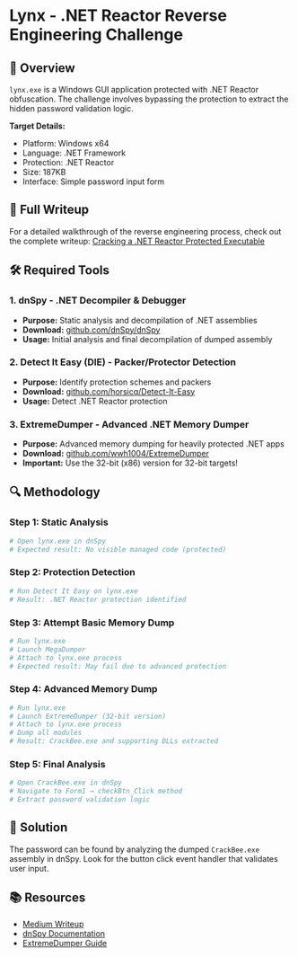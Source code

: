 # Lynx - .NET Reactor Reverse Engineering Challenge

## 🎯 Overview

`lynx.exe` is a Windows GUI application protected with .NET Reactor obfuscation. The challenge involves bypassing the protection to extract the hidden password validation logic.

**Target Details:**
- Platform: Windows x64
- Language: .NET Framework
- Protection: .NET Reactor
- Size: 187KB
- Interface: Simple password input form

## 📖 Full Writeup

For a detailed walkthrough of the reverse engineering process, check out the complete writeup:
[Cracking a .NET Reactor Protected Executable](https://medium.com/@rubberpirate/cracking-a-net-reactor-protected-executable-a-reverse-engineering-challenge-73248c55fb8b)

## 🛠️ Required Tools

### 1. **dnSpy** - .NET Decompiler & Debugger
- **Purpose:** Static analysis and decompilation of .NET assemblies
- **Download:** [github.com/dnSpy/dnSpy](https://github.com/dnSpy/dnSpy)
- **Usage:** Initial analysis and final decompilation of dumped assembly

### 2. **Detect It Easy (DIE)** - Packer/Protector Detection
- **Purpose:** Identify protection schemes and packers
- **Download:** [github.com/horsicq/Detect-It-Easy](https://github.com/horsicq/Detect-It-Easy)
- **Usage:** Detect .NET Reactor protection

### 3. **ExtremeDumper** - Advanced .NET Memory Dumper
- **Purpose:** Advanced memory dumping for heavily protected .NET apps
- **Download:** [github.com/wwh1004/ExtremeDumper](https://github.com/wwh1004/ExtremeDumper)
- **Important:** Use the 32-bit (x86) version for 32-bit targets!

## 🔍 Methodology

### Step 1: Static Analysis
```bash
# Open lynx.exe in dnSpy
# Expected result: No visible managed code (protected)
```

### Step 2: Protection Detection
```bash
# Run Detect It Easy on lynx.exe
# Result: .NET Reactor protection identified
```

### Step 3: Attempt Basic Memory Dump
```bash
# Run lynx.exe
# Launch MegaDumper
# Attach to lynx.exe process
# Expected result: May fail due to advanced protection
```

### Step 4: Advanced Memory Dump
```bash
# Run lynx.exe
# Launch ExtremeDumper (32-bit version)
# Attach to lynx.exe process
# Dump all modules
# Result: CrackBee.exe and supporting DLLs extracted
```

### Step 5: Final Analysis
```bash
# Open CrackBee.exe in dnSpy
# Navigate to Form1 → checkBtn_Click method
# Extract password validation logic
```

## 🏁 Solution

The password can be found by analyzing the dumped `CrackBee.exe` assembly in dnSpy. Look for the button click event handler that validates user input.

## 📚 Resources

- [Medium Writeup](https://medium.com/@rubberpirate/cracking-a-net-reactor-protected-executable-a-reverse-engineering-challenge-73248c55fb8b)
- [dnSpy Documentation](https://github.com/dnSpy/dnSpy)
- [ExtremeDumper Guide](https://github.com/wwh1004/ExtremeDumper)
